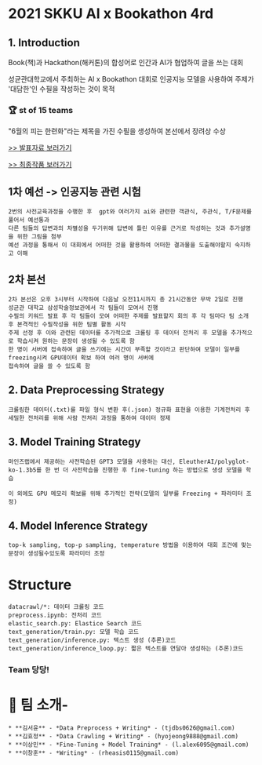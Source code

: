 # 2021 SKKU AI x Bookathon 4rd

## 1. Introduction
Book(책)과 Hackathon(해커톤)의 합성어로 인간과 AI가 협업하여 글을 쓰는 대회

성균관대학교에서 주최하는 AI x Bookathon 대회로 인공지능 모델을 사용하여 주제가 '대담한'인 수필을 작성하는 것이 목적


### 🏆 st of 15 teams

"6월의 피는 한련화"라는 제목을 가진 수필을 생성하여 본선에서 장려상 수상

[>> 발표자료 보러가기](./당당!_발표자료.pdf)

[>> 최종작품 보러가기](./당당!_6월의%20피는%20한련화.pdf)

## 1차 예선 -> 인공지능 관련 시험
    2번의 사전교육과정을 수행한 후  gpt와 여러가지 ai와 관련한 객관식, 주관식, T/F문제를 풀어서 예선통과
    다른 팀들의 답변과의 차별성을 두기위해 답변에 틀린 이유를 근거로 작성하는 것과 추가설명을 위한 그림을 첨부
    예선 과정을 통해서 이 대회에서 어떠한 것을 활용하여 어떠한 결과물을 도출해야할지 숙지하고 이해
    
## 2차 본선
    2차 본선은 오후 3시부터 시작하여 다음날 오전11시까지 총 21시간동안 무박 2일로 진행
    성균관 대학교 삼성학술정보관에서 각 팀들이 모여서 진행
    수필의 키워드 발표 후 각 팀들이 모여 어떠한 주제를 발표할지 회의 후 각 팀마다 팀 소개 후 본격적인 수필작성을 위한 팀별 활동 시작
    주제 선정 후 이와 관련된 데이터를 추가적으로 크롤링 후 데이터 전처리 후 모델을 추가적으로 학습시켜 원하는 문장이 생성될 수 있도록 함
    한 명이 서버에 접속하여 글을 쓰기에는 시간이 부족할 것이라고 판단하여 모델이 일부를 freezing시켜 GPU데이터 확보 하여 여러 명이 서버에
    접속하여 글을 쓸 수 있도록 함

## 2. Data Preprocessing Strategy
    크롤링한 데이터(.txt)를 파일 형식 변환 후(.json) 정규화 표현을 이용한 기계전처리 후 세밀한 전처리를 위해 사람 전처리 과정을 통하여 데이터 정제

## 3. Model Training Strategy
    마인즈랩에서 제공하는 사전학습된 GPT3 모델을 사용하는 대신, EleutherAI/polyglot-ko-1.3b5를 한 번 더 사전학습을 진행한 후 fine-tuning 하는 방법으로 생성 모델을 학습

    이 외에도 GPU 메모리 확보를 위해 추가적인 전략(모델의 일부를 Freezing + 파라미터 조정)

## 4. Model Inference Strategy
    top-k sampling, top-p sampling, temperature 방법을 이용하여 대회 조건에 맞는 문장이 생성될수있도록 파라미터 조정

# Structure

    datacrawl/*: 데이터 크롤링 코드
    preprocess.ipynb: 전처리 코드
    elastic_search.py: Elastice Search 코드
    text_generation/train.py: 모델 학습 코드
    text_generation/inference.py: 텍스트 생성 (추론)코드
    text_generation/inference_loop.py: 짧은 텍스트를 연달아 생성하는 (추론)코드

### Team 당당!
# 👀 팀 소개-

    * **김서윤** - *Data Preprocess + Writing* - (tjdbs0626@gmail.com)
    * **김효정** - *Data Crawling + Writing* - (hyojeong9888@gmail.com)
    * **이상민** - *Fine-Tuning + Model Training* - (l.alex6095@gmail.com)
    * **이창훈** - *Writing* - (rheasis0115@gmail.com)






